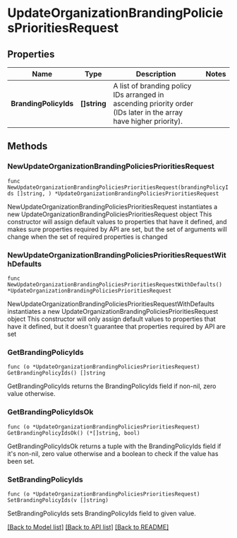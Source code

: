 # UpdateOrganizationBrandingPoliciesPrioritiesRequest

## Properties

Name | Type | Description | Notes
------------ | ------------- | ------------- | -------------
**BrandingPolicyIds** | **[]string** | A list of branding policy IDs arranged in ascending priority order (IDs later in the array have higher priority). | 

## Methods

### NewUpdateOrganizationBrandingPoliciesPrioritiesRequest

`func NewUpdateOrganizationBrandingPoliciesPrioritiesRequest(brandingPolicyIds []string, ) *UpdateOrganizationBrandingPoliciesPrioritiesRequest`

NewUpdateOrganizationBrandingPoliciesPrioritiesRequest instantiates a new UpdateOrganizationBrandingPoliciesPrioritiesRequest object
This constructor will assign default values to properties that have it defined,
and makes sure properties required by API are set, but the set of arguments
will change when the set of required properties is changed

### NewUpdateOrganizationBrandingPoliciesPrioritiesRequestWithDefaults

`func NewUpdateOrganizationBrandingPoliciesPrioritiesRequestWithDefaults() *UpdateOrganizationBrandingPoliciesPrioritiesRequest`

NewUpdateOrganizationBrandingPoliciesPrioritiesRequestWithDefaults instantiates a new UpdateOrganizationBrandingPoliciesPrioritiesRequest object
This constructor will only assign default values to properties that have it defined,
but it doesn't guarantee that properties required by API are set

### GetBrandingPolicyIds

`func (o *UpdateOrganizationBrandingPoliciesPrioritiesRequest) GetBrandingPolicyIds() []string`

GetBrandingPolicyIds returns the BrandingPolicyIds field if non-nil, zero value otherwise.

### GetBrandingPolicyIdsOk

`func (o *UpdateOrganizationBrandingPoliciesPrioritiesRequest) GetBrandingPolicyIdsOk() (*[]string, bool)`

GetBrandingPolicyIdsOk returns a tuple with the BrandingPolicyIds field if it's non-nil, zero value otherwise
and a boolean to check if the value has been set.

### SetBrandingPolicyIds

`func (o *UpdateOrganizationBrandingPoliciesPrioritiesRequest) SetBrandingPolicyIds(v []string)`

SetBrandingPolicyIds sets BrandingPolicyIds field to given value.



[[Back to Model list]](../README.md#documentation-for-models) [[Back to API list]](../README.md#documentation-for-api-endpoints) [[Back to README]](../README.md)


